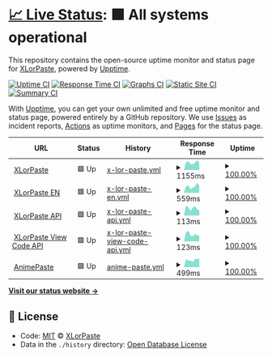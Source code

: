 # [📈 Live Status](https://upptime.xlorpaste.cn): <!--live status--> **🟩 All systems operational**

This repository contains the open-source uptime monitor and status page for [XLorPaste](https://xlorpaste.cn), powered by [Upptime](https://github.com/upptime/upptime).

[![Uptime CI](https://github.com/koj-co/upptime/workflows/Uptime%20CI/badge.svg)](https://github.com/koj-co/upptime/actions?query=workflow%3A%22Uptime+CI%22)
[![Response Time CI](https://github.com/koj-co/upptime/workflows/Response%20Time%20CI/badge.svg)](https://github.com/koj-co/upptime/actions?query=workflow%3A%22Response+Time+CI%22)
[![Graphs CI](https://github.com/koj-co/upptime/workflows/Graphs%20CI/badge.svg)](https://github.com/koj-co/upptime/actions?query=workflow%3A%22Graphs+CI%22)
[![Static Site CI](https://github.com/koj-co/upptime/workflows/Static%20Site%20CI/badge.svg)](https://github.com/koj-co/upptime/actions?query=workflow%3A%22Static+Site+CI%22)
[![Summary CI](https://github.com/koj-co/upptime/workflows/Summary%20CI/badge.svg)](https://github.com/koj-co/upptime/actions?query=workflow%3A%22Summary+CI%22)

With [Upptime](https://upptime.js.org), you can get your own unlimited and free uptime monitor and status page, powered entirely by a GitHub repository. We use [Issues](https://github.com/XLorPaste/upptime/issues) as incident reports, [Actions](https://github.com/XLorPaste/upptime/actions) as uptime monitors, and [Pages](https://upptime.xlorpaste.cn) for the status page.

<!--start: status pages-->
<!-- This summary is generated by Upptime (https://github.com/upptime/upptime) -->
<!-- Do not edit this manually, your changes will be overwritten -->
<!-- prettier-ignore -->
| URL | Status | History | Response Time | Uptime |
| --- | ------ | ------- | ------------- | ------ |
| <img alt="" src="https://icons.duckduckgo.com/ip3/xlorpaste.cn.ico" height="13"> [XLorPaste](https://xlorpaste.cn/) | 🟩 Up | [x-lor-paste.yml](https://github.com/XLorPaste/upptime/commits/HEAD/history/x-lor-paste.yml) | <details><summary><img alt="Response time graph" src="./graphs/x-lor-paste/response-time-week.png" height="20"> 1155ms</summary><br><a href="https://upptime.xlorpaste.cn/history/x-lor-paste"><img alt="Response time 1140" src="https://img.shields.io/endpoint?url=https%3A%2F%2Fraw.githubusercontent.com%2FXLorPaste%2Fupptime%2FHEAD%2Fapi%2Fx-lor-paste%2Fresponse-time.json"></a><br><a href="https://upptime.xlorpaste.cn/history/x-lor-paste"><img alt="24-hour response time 1160" src="https://img.shields.io/endpoint?url=https%3A%2F%2Fraw.githubusercontent.com%2FXLorPaste%2Fupptime%2FHEAD%2Fapi%2Fx-lor-paste%2Fresponse-time-day.json"></a><br><a href="https://upptime.xlorpaste.cn/history/x-lor-paste"><img alt="7-day response time 1155" src="https://img.shields.io/endpoint?url=https%3A%2F%2Fraw.githubusercontent.com%2FXLorPaste%2Fupptime%2FHEAD%2Fapi%2Fx-lor-paste%2Fresponse-time-week.json"></a><br><a href="https://upptime.xlorpaste.cn/history/x-lor-paste"><img alt="30-day response time 1338" src="https://img.shields.io/endpoint?url=https%3A%2F%2Fraw.githubusercontent.com%2FXLorPaste%2Fupptime%2FHEAD%2Fapi%2Fx-lor-paste%2Fresponse-time-month.json"></a><br><a href="https://upptime.xlorpaste.cn/history/x-lor-paste"><img alt="1-year response time 1202" src="https://img.shields.io/endpoint?url=https%3A%2F%2Fraw.githubusercontent.com%2FXLorPaste%2Fupptime%2FHEAD%2Fapi%2Fx-lor-paste%2Fresponse-time-year.json"></a></details> | <details><summary><a href="https://upptime.xlorpaste.cn/history/x-lor-paste">100.00%</a></summary><a href="https://upptime.xlorpaste.cn/history/x-lor-paste"><img alt="All-time uptime 96.86%" src="https://img.shields.io/endpoint?url=https%3A%2F%2Fraw.githubusercontent.com%2FXLorPaste%2Fupptime%2FHEAD%2Fapi%2Fx-lor-paste%2Fuptime.json"></a><br><a href="https://upptime.xlorpaste.cn/history/x-lor-paste"><img alt="24-hour uptime 100.00%" src="https://img.shields.io/endpoint?url=https%3A%2F%2Fraw.githubusercontent.com%2FXLorPaste%2Fupptime%2FHEAD%2Fapi%2Fx-lor-paste%2Fuptime-day.json"></a><br><a href="https://upptime.xlorpaste.cn/history/x-lor-paste"><img alt="7-day uptime 100.00%" src="https://img.shields.io/endpoint?url=https%3A%2F%2Fraw.githubusercontent.com%2FXLorPaste%2Fupptime%2FHEAD%2Fapi%2Fx-lor-paste%2Fuptime-week.json"></a><br><a href="https://upptime.xlorpaste.cn/history/x-lor-paste"><img alt="30-day uptime 100.00%" src="https://img.shields.io/endpoint?url=https%3A%2F%2Fraw.githubusercontent.com%2FXLorPaste%2Fupptime%2FHEAD%2Fapi%2Fx-lor-paste%2Fuptime-month.json"></a><br><a href="https://upptime.xlorpaste.cn/history/x-lor-paste"><img alt="1-year uptime 99.45%" src="https://img.shields.io/endpoint?url=https%3A%2F%2Fraw.githubusercontent.com%2FXLorPaste%2Fupptime%2FHEAD%2Fapi%2Fx-lor-paste%2Fuptime-year.json"></a></details>
| <img alt="" src="https://icons.duckduckgo.com/ip3/en.xlorpaste.cn.ico" height="13"> [XLorPaste EN](https://en.xlorpaste.cn/) | 🟩 Up | [x-lor-paste-en.yml](https://github.com/XLorPaste/upptime/commits/HEAD/history/x-lor-paste-en.yml) | <details><summary><img alt="Response time graph" src="./graphs/x-lor-paste-en/response-time-week.png" height="20"> 559ms</summary><br><a href="https://upptime.xlorpaste.cn/history/x-lor-paste-en"><img alt="Response time 623" src="https://img.shields.io/endpoint?url=https%3A%2F%2Fraw.githubusercontent.com%2FXLorPaste%2Fupptime%2FHEAD%2Fapi%2Fx-lor-paste-en%2Fresponse-time.json"></a><br><a href="https://upptime.xlorpaste.cn/history/x-lor-paste-en"><img alt="24-hour response time 594" src="https://img.shields.io/endpoint?url=https%3A%2F%2Fraw.githubusercontent.com%2FXLorPaste%2Fupptime%2FHEAD%2Fapi%2Fx-lor-paste-en%2Fresponse-time-day.json"></a><br><a href="https://upptime.xlorpaste.cn/history/x-lor-paste-en"><img alt="7-day response time 559" src="https://img.shields.io/endpoint?url=https%3A%2F%2Fraw.githubusercontent.com%2FXLorPaste%2Fupptime%2FHEAD%2Fapi%2Fx-lor-paste-en%2Fresponse-time-week.json"></a><br><a href="https://upptime.xlorpaste.cn/history/x-lor-paste-en"><img alt="30-day response time 733" src="https://img.shields.io/endpoint?url=https%3A%2F%2Fraw.githubusercontent.com%2FXLorPaste%2Fupptime%2FHEAD%2Fapi%2Fx-lor-paste-en%2Fresponse-time-month.json"></a><br><a href="https://upptime.xlorpaste.cn/history/x-lor-paste-en"><img alt="1-year response time 623" src="https://img.shields.io/endpoint?url=https%3A%2F%2Fraw.githubusercontent.com%2FXLorPaste%2Fupptime%2FHEAD%2Fapi%2Fx-lor-paste-en%2Fresponse-time-year.json"></a></details> | <details><summary><a href="https://upptime.xlorpaste.cn/history/x-lor-paste-en">100.00%</a></summary><a href="https://upptime.xlorpaste.cn/history/x-lor-paste-en"><img alt="All-time uptime 99.95%" src="https://img.shields.io/endpoint?url=https%3A%2F%2Fraw.githubusercontent.com%2FXLorPaste%2Fupptime%2FHEAD%2Fapi%2Fx-lor-paste-en%2Fuptime.json"></a><br><a href="https://upptime.xlorpaste.cn/history/x-lor-paste-en"><img alt="24-hour uptime 100.00%" src="https://img.shields.io/endpoint?url=https%3A%2F%2Fraw.githubusercontent.com%2FXLorPaste%2Fupptime%2FHEAD%2Fapi%2Fx-lor-paste-en%2Fuptime-day.json"></a><br><a href="https://upptime.xlorpaste.cn/history/x-lor-paste-en"><img alt="7-day uptime 100.00%" src="https://img.shields.io/endpoint?url=https%3A%2F%2Fraw.githubusercontent.com%2FXLorPaste%2Fupptime%2FHEAD%2Fapi%2Fx-lor-paste-en%2Fuptime-week.json"></a><br><a href="https://upptime.xlorpaste.cn/history/x-lor-paste-en"><img alt="30-day uptime 100.00%" src="https://img.shields.io/endpoint?url=https%3A%2F%2Fraw.githubusercontent.com%2FXLorPaste%2Fupptime%2FHEAD%2Fapi%2Fx-lor-paste-en%2Fuptime-month.json"></a><br><a href="https://upptime.xlorpaste.cn/history/x-lor-paste-en"><img alt="1-year uptime 99.95%" src="https://img.shields.io/endpoint?url=https%3A%2F%2Fraw.githubusercontent.com%2FXLorPaste%2Fupptime%2FHEAD%2Fapi%2Fx-lor-paste-en%2Fuptime-year.json"></a></details>
| <img alt="" src="https://icons.duckduckgo.com/ip3/paste.cpany.dev.ico" height="13"> [XLorPaste API](https://paste.cpany.dev/) | 🟩 Up | [x-lor-paste-api.yml](https://github.com/XLorPaste/upptime/commits/HEAD/history/x-lor-paste-api.yml) | <details><summary><img alt="Response time graph" src="./graphs/x-lor-paste-api/response-time-week.png" height="20"> 113ms</summary><br><a href="https://upptime.xlorpaste.cn/history/x-lor-paste-api"><img alt="Response time 321" src="https://img.shields.io/endpoint?url=https%3A%2F%2Fraw.githubusercontent.com%2FXLorPaste%2Fupptime%2FHEAD%2Fapi%2Fx-lor-paste-api%2Fresponse-time.json"></a><br><a href="https://upptime.xlorpaste.cn/history/x-lor-paste-api"><img alt="24-hour response time 84" src="https://img.shields.io/endpoint?url=https%3A%2F%2Fraw.githubusercontent.com%2FXLorPaste%2Fupptime%2FHEAD%2Fapi%2Fx-lor-paste-api%2Fresponse-time-day.json"></a><br><a href="https://upptime.xlorpaste.cn/history/x-lor-paste-api"><img alt="7-day response time 113" src="https://img.shields.io/endpoint?url=https%3A%2F%2Fraw.githubusercontent.com%2FXLorPaste%2Fupptime%2FHEAD%2Fapi%2Fx-lor-paste-api%2Fresponse-time-week.json"></a><br><a href="https://upptime.xlorpaste.cn/history/x-lor-paste-api"><img alt="30-day response time 137" src="https://img.shields.io/endpoint?url=https%3A%2F%2Fraw.githubusercontent.com%2FXLorPaste%2Fupptime%2FHEAD%2Fapi%2Fx-lor-paste-api%2Fresponse-time-month.json"></a><br><a href="https://upptime.xlorpaste.cn/history/x-lor-paste-api"><img alt="1-year response time 226" src="https://img.shields.io/endpoint?url=https%3A%2F%2Fraw.githubusercontent.com%2FXLorPaste%2Fupptime%2FHEAD%2Fapi%2Fx-lor-paste-api%2Fresponse-time-year.json"></a></details> | <details><summary><a href="https://upptime.xlorpaste.cn/history/x-lor-paste-api">100.00%</a></summary><a href="https://upptime.xlorpaste.cn/history/x-lor-paste-api"><img alt="All-time uptime 93.09%" src="https://img.shields.io/endpoint?url=https%3A%2F%2Fraw.githubusercontent.com%2FXLorPaste%2Fupptime%2FHEAD%2Fapi%2Fx-lor-paste-api%2Fuptime.json"></a><br><a href="https://upptime.xlorpaste.cn/history/x-lor-paste-api"><img alt="24-hour uptime 100.00%" src="https://img.shields.io/endpoint?url=https%3A%2F%2Fraw.githubusercontent.com%2FXLorPaste%2Fupptime%2FHEAD%2Fapi%2Fx-lor-paste-api%2Fuptime-day.json"></a><br><a href="https://upptime.xlorpaste.cn/history/x-lor-paste-api"><img alt="7-day uptime 100.00%" src="https://img.shields.io/endpoint?url=https%3A%2F%2Fraw.githubusercontent.com%2FXLorPaste%2Fupptime%2FHEAD%2Fapi%2Fx-lor-paste-api%2Fuptime-week.json"></a><br><a href="https://upptime.xlorpaste.cn/history/x-lor-paste-api"><img alt="30-day uptime 100.00%" src="https://img.shields.io/endpoint?url=https%3A%2F%2Fraw.githubusercontent.com%2FXLorPaste%2Fupptime%2FHEAD%2Fapi%2Fx-lor-paste-api%2Fuptime-month.json"></a><br><a href="https://upptime.xlorpaste.cn/history/x-lor-paste-api"><img alt="1-year uptime 92.84%" src="https://img.shields.io/endpoint?url=https%3A%2F%2Fraw.githubusercontent.com%2FXLorPaste%2Fupptime%2FHEAD%2Fapi%2Fx-lor-paste-api%2Fuptime-year.json"></a></details>
| <img alt="" src="https://icons.duckduckgo.com/ip3/paste.cpany.dev.ico" height="13"> [XLorPaste View Code API](https://paste.cpany.dev/towqab) | 🟩 Up | [x-lor-paste-view-code-api.yml](https://github.com/XLorPaste/upptime/commits/HEAD/history/x-lor-paste-view-code-api.yml) | <details><summary><img alt="Response time graph" src="./graphs/x-lor-paste-view-code-api/response-time-week.png" height="20"> 123ms</summary><br><a href="https://upptime.xlorpaste.cn/history/x-lor-paste-view-code-api"><img alt="Response time 163" src="https://img.shields.io/endpoint?url=https%3A%2F%2Fraw.githubusercontent.com%2FXLorPaste%2Fupptime%2FHEAD%2Fapi%2Fx-lor-paste-view-code-api%2Fresponse-time.json"></a><br><a href="https://upptime.xlorpaste.cn/history/x-lor-paste-view-code-api"><img alt="24-hour response time 97" src="https://img.shields.io/endpoint?url=https%3A%2F%2Fraw.githubusercontent.com%2FXLorPaste%2Fupptime%2FHEAD%2Fapi%2Fx-lor-paste-view-code-api%2Fresponse-time-day.json"></a><br><a href="https://upptime.xlorpaste.cn/history/x-lor-paste-view-code-api"><img alt="7-day response time 123" src="https://img.shields.io/endpoint?url=https%3A%2F%2Fraw.githubusercontent.com%2FXLorPaste%2Fupptime%2FHEAD%2Fapi%2Fx-lor-paste-view-code-api%2Fresponse-time-week.json"></a><br><a href="https://upptime.xlorpaste.cn/history/x-lor-paste-view-code-api"><img alt="30-day response time 137" src="https://img.shields.io/endpoint?url=https%3A%2F%2Fraw.githubusercontent.com%2FXLorPaste%2Fupptime%2FHEAD%2Fapi%2Fx-lor-paste-view-code-api%2Fresponse-time-month.json"></a><br><a href="https://upptime.xlorpaste.cn/history/x-lor-paste-view-code-api"><img alt="1-year response time 163" src="https://img.shields.io/endpoint?url=https%3A%2F%2Fraw.githubusercontent.com%2FXLorPaste%2Fupptime%2FHEAD%2Fapi%2Fx-lor-paste-view-code-api%2Fresponse-time-year.json"></a></details> | <details><summary><a href="https://upptime.xlorpaste.cn/history/x-lor-paste-view-code-api">100.00%</a></summary><a href="https://upptime.xlorpaste.cn/history/x-lor-paste-view-code-api"><img alt="All-time uptime 90.64%" src="https://img.shields.io/endpoint?url=https%3A%2F%2Fraw.githubusercontent.com%2FXLorPaste%2Fupptime%2FHEAD%2Fapi%2Fx-lor-paste-view-code-api%2Fuptime.json"></a><br><a href="https://upptime.xlorpaste.cn/history/x-lor-paste-view-code-api"><img alt="24-hour uptime 100.00%" src="https://img.shields.io/endpoint?url=https%3A%2F%2Fraw.githubusercontent.com%2FXLorPaste%2Fupptime%2FHEAD%2Fapi%2Fx-lor-paste-view-code-api%2Fuptime-day.json"></a><br><a href="https://upptime.xlorpaste.cn/history/x-lor-paste-view-code-api"><img alt="7-day uptime 100.00%" src="https://img.shields.io/endpoint?url=https%3A%2F%2Fraw.githubusercontent.com%2FXLorPaste%2Fupptime%2FHEAD%2Fapi%2Fx-lor-paste-view-code-api%2Fuptime-week.json"></a><br><a href="https://upptime.xlorpaste.cn/history/x-lor-paste-view-code-api"><img alt="30-day uptime 100.00%" src="https://img.shields.io/endpoint?url=https%3A%2F%2Fraw.githubusercontent.com%2FXLorPaste%2Fupptime%2FHEAD%2Fapi%2Fx-lor-paste-view-code-api%2Fuptime-month.json"></a><br><a href="https://upptime.xlorpaste.cn/history/x-lor-paste-view-code-api"><img alt="1-year uptime 90.64%" src="https://img.shields.io/endpoint?url=https%3A%2F%2Fraw.githubusercontent.com%2FXLorPaste%2Fupptime%2FHEAD%2Fapi%2Fx-lor-paste-view-code-api%2Fuptime-year.json"></a></details>
| <img alt="" src="https://icons.duckduckgo.com/ip3/anime.xlorpaste.cn.ico" height="13"> [AnimePaste](https://anime.xlorpaste.cn/) | 🟩 Up | [anime-paste.yml](https://github.com/XLorPaste/upptime/commits/HEAD/history/anime-paste.yml) | <details><summary><img alt="Response time graph" src="./graphs/anime-paste/response-time-week.png" height="20"> 499ms</summary><br><a href="https://upptime.xlorpaste.cn/history/anime-paste"><img alt="Response time 723" src="https://img.shields.io/endpoint?url=https%3A%2F%2Fraw.githubusercontent.com%2FXLorPaste%2Fupptime%2FHEAD%2Fapi%2Fanime-paste%2Fresponse-time.json"></a><br><a href="https://upptime.xlorpaste.cn/history/anime-paste"><img alt="24-hour response time 606" src="https://img.shields.io/endpoint?url=https%3A%2F%2Fraw.githubusercontent.com%2FXLorPaste%2Fupptime%2FHEAD%2Fapi%2Fanime-paste%2Fresponse-time-day.json"></a><br><a href="https://upptime.xlorpaste.cn/history/anime-paste"><img alt="7-day response time 499" src="https://img.shields.io/endpoint?url=https%3A%2F%2Fraw.githubusercontent.com%2FXLorPaste%2Fupptime%2FHEAD%2Fapi%2Fanime-paste%2Fresponse-time-week.json"></a><br><a href="https://upptime.xlorpaste.cn/history/anime-paste"><img alt="30-day response time 722" src="https://img.shields.io/endpoint?url=https%3A%2F%2Fraw.githubusercontent.com%2FXLorPaste%2Fupptime%2FHEAD%2Fapi%2Fanime-paste%2Fresponse-time-month.json"></a><br><a href="https://upptime.xlorpaste.cn/history/anime-paste"><img alt="1-year response time 723" src="https://img.shields.io/endpoint?url=https%3A%2F%2Fraw.githubusercontent.com%2FXLorPaste%2Fupptime%2FHEAD%2Fapi%2Fanime-paste%2Fresponse-time-year.json"></a></details> | <details><summary><a href="https://upptime.xlorpaste.cn/history/anime-paste">100.00%</a></summary><a href="https://upptime.xlorpaste.cn/history/anime-paste"><img alt="All-time uptime 99.99%" src="https://img.shields.io/endpoint?url=https%3A%2F%2Fraw.githubusercontent.com%2FXLorPaste%2Fupptime%2FHEAD%2Fapi%2Fanime-paste%2Fuptime.json"></a><br><a href="https://upptime.xlorpaste.cn/history/anime-paste"><img alt="24-hour uptime 100.00%" src="https://img.shields.io/endpoint?url=https%3A%2F%2Fraw.githubusercontent.com%2FXLorPaste%2Fupptime%2FHEAD%2Fapi%2Fanime-paste%2Fuptime-day.json"></a><br><a href="https://upptime.xlorpaste.cn/history/anime-paste"><img alt="7-day uptime 100.00%" src="https://img.shields.io/endpoint?url=https%3A%2F%2Fraw.githubusercontent.com%2FXLorPaste%2Fupptime%2FHEAD%2Fapi%2Fanime-paste%2Fuptime-week.json"></a><br><a href="https://upptime.xlorpaste.cn/history/anime-paste"><img alt="30-day uptime 100.00%" src="https://img.shields.io/endpoint?url=https%3A%2F%2Fraw.githubusercontent.com%2FXLorPaste%2Fupptime%2FHEAD%2Fapi%2Fanime-paste%2Fuptime-month.json"></a><br><a href="https://upptime.xlorpaste.cn/history/anime-paste"><img alt="1-year uptime 99.99%" src="https://img.shields.io/endpoint?url=https%3A%2F%2Fraw.githubusercontent.com%2FXLorPaste%2Fupptime%2FHEAD%2Fapi%2Fanime-paste%2Fuptime-year.json"></a></details>

<!--end: status pages-->

[**Visit our status website →**](https://upptime.xlorpaste.cn)

## 📄 License

- Code: [MIT](./LICENSE) © [XLorPaste](https://xlorpaste.cn)
- Data in the `./history` directory: [Open Database License](https://opendatacommons.org/licenses/odbl/1-0/)
